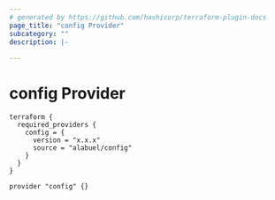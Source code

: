 ```yaml
---
# generated by https://github.com/hashicorp/terraform-plugin-docs
page_title: "config Provider"
subcategory: ""
description: |-
  
---
```


# config Provider

```hcl
terraform {
  required_providers {
    config = {
      version = "x.x.x"
      source = "alabuel/config"
    }
  }
}

provider "config" {}
```

